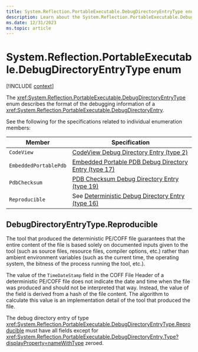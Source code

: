 ```yaml
---
title: System.Reflection.PortableExecutable.DebugDirectoryEntryType enum
description: Learn about the System.Reflection.PortableExecutable.DebugDirectoryEntryType enum.
ms.date: 12/31/2023
ms.topic: article
---
```

# System.Reflection.PortableExecutable.DebugDirectoryEntryType enum

[!INCLUDE [context](includes/context.md)]

The <xref:System.Reflection.PortableExecutable.DebugDirectoryEntryType> enum describes the format of the debugging information of a <xref:System.Reflection.PortableExecutable.DebugDirectoryEntry>.

See the following for the specifications related to individual enumeration members:

|Member|Specification|
|---|---|
|`CodeView`|[CodeView Debug Directory Entry (type 2)](https://github.com/dotnet/runtime/blob/main/docs/design/specs/PE-COFF.md#codeview-debug-directory-entry-type-2)|
|`EmbeddedPortablePdb`|[Embedded Portable PDB Debug Directory Entry (type 17)](https://github.com/dotnet/runtime/blob/main/docs/design/specs/PE-COFF.md#embedded-portable-pdb-debug-directory-entry-type-17)|
|`PdbChecksum`|[PDB Checksum Debug Directory Entry (type 19)](https://github.com/dotnet/runtime/blob/main/docs/design/specs/PE-COFF.md#pdb-checksum-debug-directory-entry-type-19)|
|`Reproducible`|See [Deterministic Debug Directory Entry (type 16)](https://github.com/dotnet/runtime/blob/main/docs/design/specs/PE-COFF.md#deterministic-debug-directory-entry-type-16)|

## DebugDirectoryEntryType.Reproducible

The tool that produced the deterministic PE/COFF file guarantees that the entire content of the file is based solely on documented inputs given to the tool (such as source files, resource files, compiler options, etc.) rather than ambient environment variables (such as the current time, the operating system, the bitness of the process running the tool, etc.).

The value of the `TimeDateStamp` field in the COFF File Header of a deterministic PE/COFF file does not indicate the date and time when the file was produced and should not be interpreted that way. Instead, the value of the field is derived from a hash of the file content. The algorithm to calculate this value is an implementation detail of the tool that produced the file.

The debug directory entry of type <xref:System.Reflection.PortableExecutable.DebugDirectoryEntryType.Reproducible> must have all fields except for <xref:System.Reflection.PortableExecutable.DebugDirectoryEntry.Type?displayProperty=nameWithType> zeroed.
